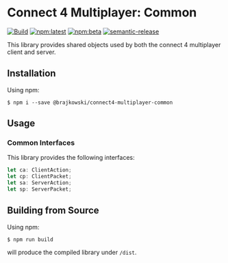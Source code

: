 # Connect 4 Multiplayer: Common

[![Build](https://github.com/brajkowski/connect4-multiplayer-common/actions/workflows/build.yml/badge.svg)](https://github.com/brajkowski/connect4-multiplayer-common/actions/workflows/build.yml)
[![npm:latest](https://img.shields.io/npm/v/@brajkowski/connect4-multiplayer-common/latest?color=limegreen&logo=npm)](https://img.shields.io/npm/v/@brajkowski/connect4-multiplayer-common/latest?color=limegreen&logo=npm)
[![npm:beta](https://img.shields.io/npm/v/@brajkowski/connect4-multiplayer-common/beta?logo=npm)](https://img.shields.io/npm/v/@brajkowski/connect4-multiplayer-common/beta?logo=npm)
[![semantic-release](https://img.shields.io/badge/%20%20%F0%9F%93%A6%F0%9F%9A%80-semantic--release-e10079.svg)](https://github.com/semantic-release/semantic-release)

This library provides shared objects used by both the connect 4 multiplayer client and server.

## Installation

Using npm:

```
$ npm i --save @brajkowski/connect4-multiplayer-common
```

## Usage

### Common Interfaces

This library provides the following interfaces:

```ts
let ca: ClientAction;
let cp: ClientPacket;
let sa: ServerAction;
let sp: ServerPacket;
```

## Building from Source

Using npm:

```
$ npm run build
```

will produce the compiled library under `/dist`.
